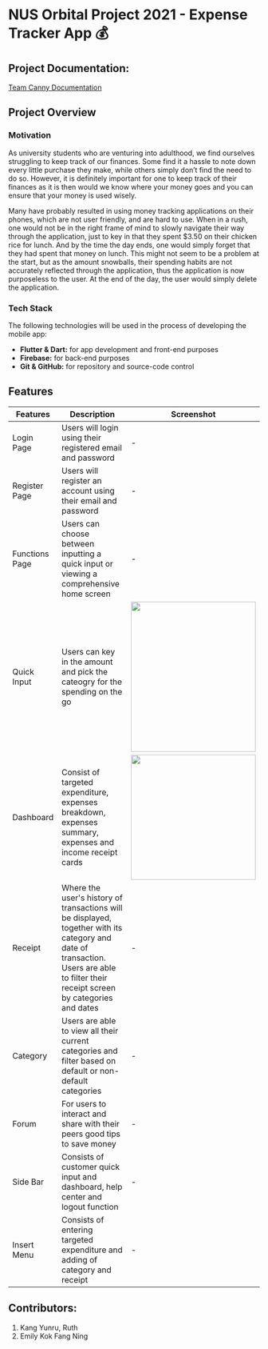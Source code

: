 # NUS Orbital Project 2021 - Expense Tracker App 💰

## Project Documentation:
[Team Canny Documentation](https://docs.google.com/document/d/1WoM_8MpcHSbMwac13FGqDmxby7W3UP0leAfCGIvcXTU/edit?usp=sharing)

## Project Overview
### Motivation
As university students who are venturing into adulthood, we find ourselves struggling to keep track of our finances. Some find it a hassle to note down every little purchase they make, while others simply don’t find the need to do so. However, it is definitely important for one to keep track of their finances as it is then would we know where your money goes and you can ensure that your money is used wisely.

Many have probably resulted in using money tracking applications on their phones, which are not user friendly, and are hard to use. When in a rush, one would not be in the right frame of mind to slowly navigate their way through the application, just to key in that they spent $3.50 on their chicken rice for lunch. And by the time the day ends, one would simply forget that they had spent that money on lunch. This might not seem to be a problem at the start, but as the amount snowballs, their spending habits are not accurately reflected through the application, thus the application is now purposeless to the user. At the end of the day, the user would simply delete the application.

### Tech Stack
The following technologies will be used in the process of developing the mobile app:
* **Flutter & Dart:** for app development and front-end purposes
* **Firebase:** for back-end purposes
* **Git & GitHub:** for repository and source-code control

## Features
| Features | Description | Screenshot |
| -------- | ----------- | ---------- |
| Login Page | Users will login using their registered email and password |  - |
| Register Page | Users will register an account using their email and password |  - |
| Functions Page | Users can choose between inputting a quick input or viewing a comprehensive home screen | -  |
| Quick Input | Users can key in the amount and pick the cateogry for the spending on the go | <img src="https://github.com/ruthkangyr/Canny/blob/main/styles/images/quick%20input.jpg?raw=true" height="300" width="250"> |
| Dashboard | Consist of targeted expenditure, expenses breakdown, expenses summary, expenses and income receipt cards | <img src="https://github.com/ruthkangyr/Canny/blob/main/styles/images/expense%20breakdown%20card.gif?raw=true" height="250" width="250"> |
| Receipt | Where the user's history of transactions will be displayed, together with its category and date of transaction. Users are able to filter their receipt screen by categories and dates | - |
| Category | Users are able to view all their current categories and filter based on default or non-default categories | - |
| Forum | For users to interact and share with their peers good tips to save money | - |
| Side Bar | Consists of customer quick input and dashboard, help center and logout function | - |
| Insert Menu | Consists of entering targeted expenditure and adding of category and receipt | - |

## Contributors:
1. Kang Yunru, Ruth
2. Emily Kok Fang Ning
